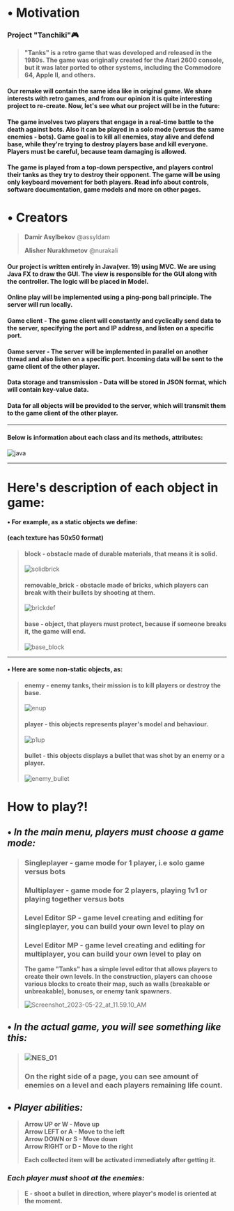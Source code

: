 # <span dir="">•</span> **Motivation**

### **Project "Tanchiki"**<span dir="">:video_game:</span>

> **"Tanks" is a retro game that was developed and released in the 1980s. The game was originally created for the Atari 2600 console, but it was later ported to other systems, including the Commodore 64, Apple II, and others.**

#### Our remake will contain the same idea like in original game. We share interests with retro games, and from our opinion it is quite interesting project to re-create. Now, let's see what our project will be in the future:

#### The game involves two players that engage in a real-time battle to the death against bots. Also it can be played in a solo mode (versus the same enemies - bots). Game goal is to kill all enemies, stay alive and defend base, while they're trying to destroy players base and kill everyone. Players must be careful, because team damaging is allowed.

#### The game is played from a top-down perspective, and players control their tanks as they try to destroy their opponent. The game will be using only keyboard movement for both players. Read info about controls, software documentation, game models and more on other pages.

####

# <span dir="">•</span> **Creators**

> **Damir Asylbekov** @assyldam
>
> **Alisher Nurakhmetov** @nurakali

#### Our project is written entirely in Java(ver. 19) using MVC. We are using Java FX to draw the GUI. The view is responsible for the GUI along with the controller. The logic will be placed in Model.

#### Online play will be implemented using a ping-pong ball principle. The server will run locally.

#### Game client - The game client will constantly and cyclically send data to the server, specifying the port and IP address, and listen on a specific port.

#### Game server - The server will be implemented in parallel on another thread and also listen on a specific port. Incoming data will be sent to the game client of the other player.

#### Data storage and transmission - Data will be stored in JSON format, which will contain key-value data.

#### Data for all objects will be provided to the server, which will transmit them to the game client of the other player.

---

#### Below is information about each class and its methods, attributes:

![java](uploads/1ad73e9e56f40e278874da7b2bbb9c07/java.png)

---

# Here's description of each object in game:

#### <span dir="">•</span> **For example, as a static objects we define:**

**(each texture has 50x50 format)**

> #### block - obstacle made of durable materials, that means it is solid.
>
> ![solidbrick](uploads/db11638fafd51e9d8d194438389d5c0f/solidbrick.png)
>
> #### removable_brick - obstacle made of bricks, which players can break with their bullets by shooting at them.
>
> ![brickdef](uploads/938835c31f0763ab31205b26a091bb17/brickdef.png)
>
> #### base - object, that players must protect, because if someone breaks it, the game will end.
>
> ![base_block](uploads/4fb3983e0d6587b4def8e0e2c0584097/base_block.png)

---

#### <span dir="">•</span> **Here are some non-static objects, as:**

> #### enemy - enemy tanks, their mission is to kill players or destroy the base.
>
> ![enup](uploads/d95f12185fb668e4206300f22fffa47d/enup.png)
>
> #### player - this objects represents player's model and behaviour.
>
> ![p1up](uploads/5c32d7975aa72a593cd444d7ea545435/p1up.png)
>
> #### bullet - this objects displays a bullet that was shot by an enemy or a player.
>
> ![enemy_bullet](uploads/c783aa3d857f1cf863eda5001bcfe63e/enemy_bullet.png)

# How to play?!

## **<span dir="">•</span> _In the main menu, players must choose a game mode:_**

> ### Singleplayer - game mode for 1 player, i.e solo game versus bots
>
> ### Multiplayer - game mode for 2 players, playing 1v1 or playing together versus bots
>
> ### Level Editor SP - game level creating and editing for singleplayer, you can build your own level to play on
>
> ### Level Editor MP - game level creating and editing for multiplayer, you can build your own level to play on
>
> **The game "Tanks" has a simple level editor that allows players to create their own levels. In the construction, players can choose various blocks to create their map, such as walls (breakable or unbreakable), bonuses, or enemy tank spawners.**
>
> ![Screenshot_2023-05-22_at_11.59.10_AM](uploads/bb6364869111a95c4fafa4f672aa01a7/Screenshot_2023-05-22_at_11.59.10_AM.png)

## **<span dir="">•</span> _In the actual game, you will see something like this:_**

> ### ![NES_01](uploads/1b64701158faba76dd2894610ab0b0fa/NES_01.gif)
>
> ### On the right side of a page, you can see amount of enemies on a level and each players remaining life count.

## **<span dir="">•</span> _Player abilities:_**

> **Arrow UP or W - Move up \
> Arrow LEFT or A - Move to the left\
> Arrow DOWN or S - Move down\
> Arrow RIGHT or D - Move to the right**
>
> **Each collected item will be activated immediately after getting it.**

### _Each player must shoot at the enemies:_

> **E - shoot a bullet in direction, where player's model is oriented at the moment.**
